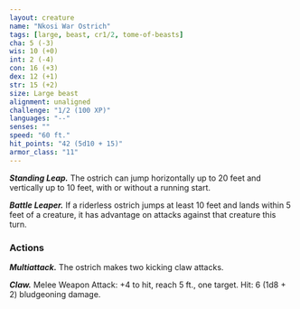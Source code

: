 ```yaml
---
layout: creature
name: "Nkosi War Ostrich"
tags: [large, beast, cr1/2, tome-of-beasts]
cha: 5 (-3)
wis: 10 (+0)
int: 2 (-4)
con: 16 (+3)
dex: 12 (+1)
str: 15 (+2)
size: Large beast
alignment: unaligned
challenge: "1/2 (100 XP)"
languages: "--"
senses: ""
speed: "60 ft."
hit_points: "42 (5d10 + 15)"
armor_class: "11"
---
```


***Standing Leap.*** The ostrich can jump horizontally up to 20 feet and vertically up to 10 feet, with or without a running start.

***Battle Leaper.*** If a riderless ostrich jumps at least 10 feet and lands within 5 feet of a creature, it has advantage on attacks against that creature this turn.

### Actions

***Multiattack.*** The ostrich makes two kicking claw attacks.

***Claw.*** Melee Weapon Attack: +4 to hit, reach 5 ft., one target. Hit: 6 (1d8 + 2) bludgeoning damage.

